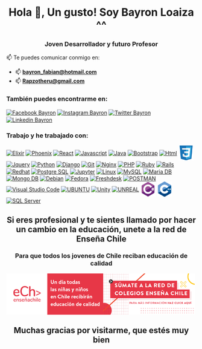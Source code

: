 <h1 align="center">Hola 👋, Un gusto! Soy Bayron Loaiza ^^ </h1>
<h3 align="center">Joven Desarrollador y futuro Profesor </h3>

📫 Te puedes comunicar conmigo en:
- 📫 **bayron_fabian@hotmail.com**
- 📫 **Rapzotheru@gmail.com**

<h3 align="left">También puedes encontrarme en:</h3>
<p align="left">
  <a href="https://www.facebook.com/fvrby/" target="blank"><img align="center" src="https://cdn.jsdelivr.net/npm/simple-icons@4.2.0/icons/facebook.svg" 
                                                                alt="Facebook Bayron" height="40" width="40" /></a> <!-- Facebook -->
  <a href="https://www.instagram.com/fvrby.s/" target="blank"><img align="center" src="https://cdn.jsdelivr.net/npm/simple-icons@4.2.0/icons/instagram.svg" 
                                                                alt="Instagram Bayron" height="40" width="40" /></a> <!-- Instagram -->                              
  <a href="https://twitter.com/fvrbyloaiza" target="blank"><img align="center" src="https://cdn.jsdelivr.net/npm/simple-icons@3.0.1/icons/twitter.svg" 
                                                                alt="Twitter Bayron" height="40" width="40" /></a> <!-- Twitter -->
  <a href="https://www.linkedin.com/in/bayron-loaiza-aviles-857253b3/" target="blank"><img align="center" src="https://cdn.jsdelivr.net/npm/simple-icons@4.3.0/icons/linkedin.svg" 
                                                                alt="Linkedin Bayron" height="40" width="40" /></a> <!-- Linkedin -->
<!--  <a href="https://recallsthelove.tumblr.com" target="blank"><img align="center" src="https://cdn.jsdelivr.net/npm/simple-icons@4.3.0/icons/tumblr.svg" 
                                                                alt="Tumblr Bayron" height="40" width="40" /></a> <!-- Tumblr -->
</p>

<h3 align="left">Trabajo y he trabajado con:</h3>
<p align="left">
  <a href="https://elixir-lang.org" target="blank"><img align="center" src="https://www.vectorlogo.zone/logos/elixir-lang/elixir-lang-icon.svg" 
                                                                alt="Elixir" height="40" width="40" /></a> <!-- Elixir -->
 <a href="https://www.phoenixframework.org" target="blank"><img align="center" src="https://github.com/leungwensen/svg-icon/blob/master/dist/svg/logos/phoenix.svg" 
                                                                alt="Phoenix" height="40" width="40" /></a> <!-- Phoenix --> 
 <a href="https://es.reactjs.org" target="blank"><img align="center" src="https://www.vectorlogo.zone/logos/reactjs/reactjs-icon.svg" 
                                                                alt="React" height="40" width="40" /></a> <!-- React --> 
 <a href="https://www.javascript.com" target="blank"><img align="center" src="https://www.vectorlogo.zone/logos/javascript/javascript-icon.svg" 
                                                                alt="Javascript" height="40" width="40" /></a> <!-- Javascript --> 
 <a href="https://www.java.com/es/" target="blank"><img align="center" src="https://www.vectorlogo.zone/logos/java/java-icon.svg" 
                                                                alt="Java" height="40" width="40" /></a> <!-- Java --> 
 <a href="https://getbootstrap.com" target="blank"><img align="center" src="https://www.vectorlogo.zone/logos/getbootstrap/getbootstrap-icon.svg" 
                                                                alt="Bootstrap" height="40" width="40" /></a> <!-- Bootstrap--> 
 <a href="https://www.w3.org" target="blank"><img align="center" src="https://www.vectorlogo.zone/logos/w3_html5/w3_html5-icon.svg" 
                                                                alt="Html" height="40" width="40" /></a> <!-- html --> 
 <a href="https://www.w3.org/TR/css-page-3/" target="blank"><img align="center" src="https://github.com/devicons/devicon/blob/master/icons/css3/css3-original.svg" 
                                                                alt="CSS" height="40" width="40" /></a> <!-- CSS --> 
 <a href="https://jquery.com" target="blank"><img align="center" src="https://www.vectorlogo.zone/logos/jquery/jquery-icon.svg" 
                                                                alt="Jquery" height="40" width="40" /></a> <!-- Jquery --> 
 <a href="https://www.python.org" target="blank"><img align="center" src="https://www.vectorlogo.zone/logos/python/python-icon.svg" 
                                                                alt="Python" height="40" width="40" /></a> <!-- Python --> 
 <a href="https://www.djangoproject.com" target="blank"><img align="center" src="https://www.vectorlogo.zone/logos/djangoproject/djangoproject-icon.svg" 
                                                                alt="Django" height="40" width="40" /></a> <!-- Django --> 
 <a href="https://git-scm.com" target="blank"><img align="center" src="https://www.vectorlogo.zone/logos/git-scm/git-scm-icon.svg" 
                                                                alt="Git" height="40" width="40" /></a> <!-- Git --> 
  <a href="https://www.nginx.com" target="blank"><img align="center" src="https://www.vectorlogo.zone/logos/nginx/nginx-icon.svg" 
                                                                alt="Nginx" height="40" width="40" /></a> <!-- Nginx --> 
  <a href="https://www.php.net" target="blank"><img align="center" src="https://www.vectorlogo.zone/logos/php/php-icon.svg" 
                                                                alt="PHP" height="40" width="40" /></a> <!-- PHP --> 
  <a href="https://www.ruby-lang.org/es/" target="blank"><img align="center" src="https://www.vectorlogo.zone/logos/ruby-lang/ruby-lang-icon.svg" 
                                                                alt="Ruby" height="40" width="40" /></a> <!-- Ruby--> 
  <a href="https://rubyonrails.org" target="blank"><img align="center" src="https://github.com/leungwensen/svg-icon/blob/master/dist/svg/logos/rails.svg" 
                                                                alt="Rails" height="40" width="40" /></a> <!-- Rails --> 
  <a href="https://www.redhat.com/es" target="blank"><img align="center" src="https://www.vectorlogo.zone/logos/redhat/redhat-icon.svg" 
                                                                alt="Redhat" height="40" width="40" /></a> <!-- Redhat --> 
  <a href="https://www.postgresql.org" target="blank"><img align="center" src="https://www.vectorlogo.zone/logos/postgresql/postgresql-icon.svg" 
                                                                alt="Postgre SQL" height="40" width="40" /></a> <!-- PostgreSQL --> 
  <a href="https://jupyter.org" target="blank"><img align="center" src="https://www.vectorlogo.zone/logos/jupyter/jupyter-icon.svg" 
                                                                alt="Jupyter" height="40" width="40" /></a> <!-- Jupyter --> 
  <a href="https://getgnulinux.org/es/" target="blank"><img align="center" src="https://www.vectorlogo.zone/logos/linux/linux-icon.svg" 
                                                                alt="Linux" height="40" width="40" /></a> <!-- Linux --> 
  <a href="https://www.mysql.com" target="blank"><img align="center" src="https://github.com/leungwensen/svg-icon/blob/master/dist/svg/logos/mysql.svg" 
                                                                alt="MySQL" height="40" width="40" /></a> <!-- MySQL --> 
  <a href="https://mariadb.org" target="blank"><img align="center" src="https://www.vectorlogo.zone/logos/mariadb/mariadb-icon.svg" 
                                                                alt="Maria DB" height="40" width="40" /></a> <!-- mariadb --> 
  <a href="https://www.mongodb.com/es" target="blank"><img align="center" src="https://www.vectorlogo.zone/logos/mongodb/mongodb-icon.svg" 
                                                                alt="Mongo DB" height="40" width="40" /></a> <!-- mongoDB --> 
  <a href="https://www.debian.org/index.es.html" target="blank"><img align="center" src="https://www.vectorlogo.zone/logos/debian/debian-icon.svg" 
                                                                alt="Debian" height="40" width="40" /></a> <!-- Debian --> 
  <a href="https://getfedora.org/es/" target="blank"><img align="center" src="https://www.vectorlogo.zone/logos/getfedora/getfedora-icon.svg" 
                                                                alt="Fedora" height="40" width="40" /></a> <!-- Fedora --> 
  <a href="https://freshdesk.com" target="blank"><img align="center" src="https://www.vectorlogo.zone/logos/freshdesk/freshdesk-icon.svg" 
                                                                alt="Freshdesk" height="40" width="40" /></a> <!-- freshdesk --> 
  <a href="https://www.postman.com" target="blank"><img align="center" src="https://www.vectorlogo.zone/logos/getpostman/getpostman-icon.svg" 
                                                                alt="POSTMAN" height="40" width="40" /></a> <!-- POSTMAN --> 
  <a href="https://code.visualstudio.com" target="blank"><img align="center" src="https://www.vectorlogo.zone/logos/visualstudio_code/visualstudio_code-icon.svg" 
                                                                alt="Visual Studio Code" height="40" width="40" /></a> <!-- Visualstudio --> 
  <a href="https://ubuntu.com" target="blank"><img align="center" src="https://www.vectorlogo.zone/logos/ubuntu/ubuntu-icon.svg" 
                                                                alt="UBUNTU" height="40" width="40" /></a> <!-- UBUNTU --> 
  <a href="https://unity.com/es" target="blank"><img align="center" src="https://www.vectorlogo.zone/logos/unity3d/unity3d-icon.svg" 
                                                                alt="Unity" height="40" width="40" /></a> <!-- UNITY --> 
  <a href="https://www.unrealengine.com/en-US/" target="blank"><img align="center" src="https://cdn.jsdelivr.net/npm/simple-icons@4.3.0/icons/unrealengine.svg" 
                                                                alt="UNREAL" height="40" width="40" /></a> <!-- UNREAL --> 
  <a href="https://docs.microsoft.com/en-us/dotnet/csharp/" target="blank"><img align="center" src="https://github.com/devicons/devicon/blob/master/icons/csharp/csharp-original.svg" 
                                                                alt="C SHARP" height="40" width="40" /></a> <!-- C SHARP --> 
  <a href="https://docs.microsoft.com/en-us/dotnet/" target="blank"><img align="center" src="https://github.com/devicons/devicon/blob/master/icons/cplusplus/cplusplus-original.svg" 
                                                                alt="C++" height="40" width="40" /></a> <!-- C ++ --> 
  <a href="https://www.microsoft.com/" target="blank"><img align="center" src="https://www.svgrepo.com/show/303229/microsoft-sql-server-logo.svg" 
                                                                alt="SQL Server" height="40" width="40" /></a> <!-- SQL Server --> 
</p>

<p align="Center">
  <h2 align="Center">Si eres profesional y te sientes llamado por hacer un cambio en la educación, unete a la red de Enseña Chile</h2>
  <h3 align="Center">Para que todos los jovenes de Chile reciban educación de calidad</h3>
  <a href="http://www.ensenachile.cl/colegios" target="blank"><img align="center" src="Img/image001.gif"
                                                                 alt="Enseña Chile" width="500px" /></a> <!-- Enseña Chile --> 
</p>
<h2 align="Center">Muchas gracias por visitarme, que estés muy bien</h2>


<!--
**fvrby/Fvrby** is a ✨ _special_ ✨ repository because its `README.md` (this file) appears on your GitHub profile.

Here are some ideas to get you started:

- 🔭 I’m currently working on ...
- 🌱 I’m currently learning ...
- 👯 I’m looking to collaborate on ...
- 🤔 I’m looking for help with ...
- 💬 Ask me about ...
- 📫 How to reach me: ...
- 😄 Pronouns: ...
- ⚡ Fun fact: ...
-->
  
